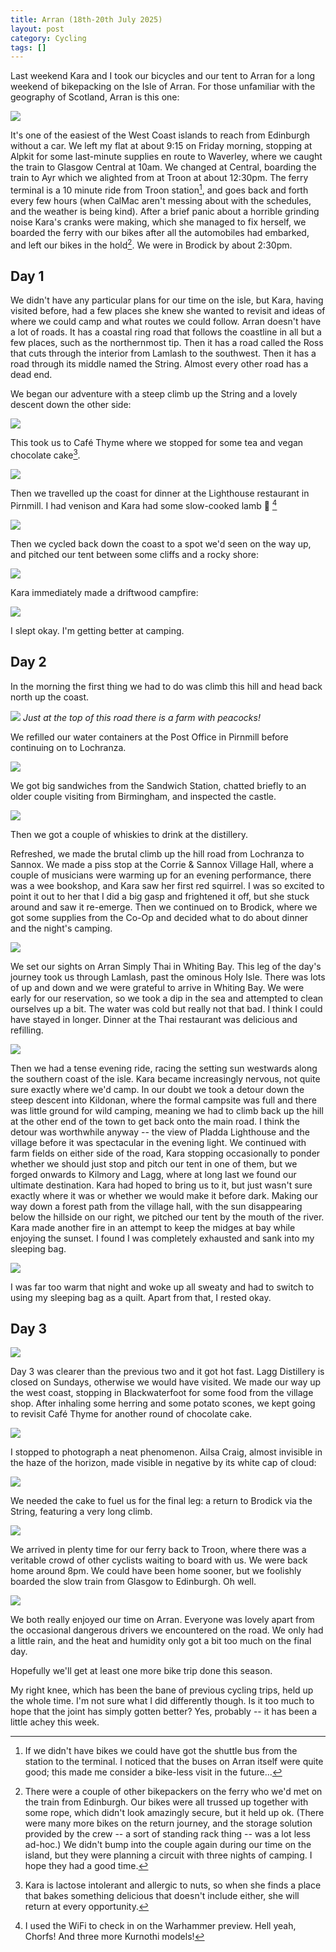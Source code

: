 ```yaml
---
title: Arran (18th-20th July 2025)
layout: post
category: Cycling
tags: []
---
```


Last weekend Kara and I took our bicycles and our tent to Arran for a long weekend of bikepacking on the Isle of Arran. For those unfamiliar with the geography of Scotland, Arran is this one:

![](/images/2025/07/arran/geography.png)

<!--more-->

It's one of the easiest of the West Coast islands to reach from Edinburgh without a car. We left my flat at about 9:15 on Friday morning, stopping at Alpkit for some last-minute supplies en route to Waverley, where we caught the train to Glasgow Central at 10am. We changed at Central, boarding the train to Ayr which we alighted from at Troon at about 12:30pm. The ferry terminal is a 10 minute ride from Troon station[^1], and goes back and forth every few hours (when CalMac aren't messing about with the schedules, and the weather is being kind). After a brief panic about a horrible grinding noise Kara's cranks were making, which she managed to fix herself, we boarded the ferry with our bikes after all the automobiles had embarked, and left our bikes in the hold[^2]. We were in Brodick by about 2:30pm.

[^1]: If we didn't have bikes we could have got the shuttle bus from the station to the terminal. I noticed that the buses on Arran itself were quite good; this made me consider a bike-less visit in the future...
[^2]: There were a couple of other bikepackers on the ferry who we'd met on the train from Edinburgh. Our bikes were all trussed up together with some rope, which didn't look amazingly secure, but it held up ok. (There were many more bikes on the return journey, and the storage solution provided by the crew -- a sort of standing rack thing -- was a lot less ad-hoc.) We didn't bump into the couple again during our time on the island, but they were planning a circuit with three nights of camping. I hope they had a good time.

## Day 1

We didn't have any particular plans for our time on the isle, but Kara, having visited before, had a few places she knew she wanted to revisit and ideas of where we could camp and what routes we could follow. Arran doesn't have a lot of roads. It has a coastal ring road that follows the coastline in all but a few places, such as the northernmost tip. Then it has a road called the Ross that cuts through the interior from Lamlash to the southwest. Then it has a road through its middle named the String. Almost every other road has a dead end.

We began our adventure with a steep climb up the String and a lovely descent down the other side:

![](/images/2025/07/arran/day-1-first-leg.png)

This took us to Café Thyme where we stopped for some tea and vegan chocolate cake[^3].

[^3]: Kara is lactose intolerant and allergic to nuts, so when she finds a place that bakes something delicious that doesn't include either, she will return at every opportunity.

![](/images/2025/07/arran/day-1-second-leg.png)

Then we travelled up the coast for dinner at the Lighthouse restaurant in Pirnmill. I had venison and Kara had some slow-cooked lamb 🤤 [^4]

[^4]: I used the WiFi to check in on the Warhammer preview. Hell yeah, Chorfs! And three more Kurnothi models!

![](/images/2025/07/arran/the-lighthouse-restaurant.jpg)

Then we cycled back down the coast to a spot we'd seen on the way up, and pitched our tent between some cliffs and a rocky shore:

![](/images/2025/07/arran/day-1-campsite.png)

Kara immediately made a driftwood campfire:

![](/images/2025/07/arran/campfire.jpg)

I slept okay. I'm getting better at camping.

## Day 2

In the morning the first thing we had to do was climb this hill and head back north up the coast.

![](/images/2025/07/arran/morning-hill.jpg)
*Just at the top of this road there is a farm with peacocks!*

We refilled our water containers at the Post Office in Pirnmill before continuing on to Lochranza.

![](/images/2025/07/arran/day-2-first-leg.png)

We got big sandwiches from the Sandwich Station, chatted briefly to an older couple visiting from Birmingham, and inspected the castle.

![](/images/2025/07/arran/lochranza-castle.jpg)

Then we got a couple of whiskies to drink at the distillery.

Refreshed, we made the brutal climb up the hill road from Lochranza to Sannox. We made a piss stop at the Corrie & Sannox Village Hall, where a couple of musicians were warming up for an evening performance, there was a wee bookshop, and Kara saw her first red squirrel. I was so excited to point it out to her that I did a big gasp and frightened it off, but she stuck around and saw it re-emerge. Then we continued on to Brodick, where we got some supplies from the Co-Op and decided what to do about dinner and the night's camping.

![](/images/2025/07/arran/day-2-second-leg.png)

We set our sights on Arran Simply Thai in Whiting Bay. This leg of the day's journey took us through Lamlash, past the ominous Holy Isle. There was lots of up and down and we were grateful to arrive in Whiting Bay. We were early for our reservation, so we took a dip in the sea and attempted to clean ourselves up a bit. The water was cold but really not that bad. I think I could have stayed in longer. Dinner at the Thai restaurant was delicious and refilling.

![](/images/2025/07/arran/day-2-third-leg.png)

Then we had a tense evening ride, racing the setting sun westwards along the southern coast of the isle. Kara became increasingly nervous, not quite sure exactly where we'd camp. In our doubt we took a detour down the steep descent into Kildonan, where the formal campsite was full and there was little ground for wild camping, meaning we had to climb back up the hill at the other end of the town to get back onto the main road. I think the detour was worthwhile anyway -- the view of Pladda Lighthouse and the village before it was spectacular in the evening light. We continued with farm fields on either side of the road, Kara stopping occasionally to ponder whether we should just stop and pitch our tent in one of them, but we forged onwards to Kilmory and Lagg, where at long last we found our ultimate destination. Kara had hoped to bring us to it, but just wasn't sure exactly where it was or whether we would make it before dark. Making our way down a forest path from the village hall, with the sun disappearing below the hillside on our right, we pitched our tent by the mouth of the river. Kara made another fire in an attempt to keep the midges at bay while enjoying the sunset. I found I was completely exhausted and sank into my sleeping bag.

![](/images/2025/07/arran/day-2-final-leg.png)

I was far too warm that night and woke up all sweaty and had to switch to using my sleeping bag as a quilt. Apart from that, I rested okay.

## Day 3

![](/images/2025/07/arran/campsite.jpg)

Day 3 was clearer than the previous two and it got hot fast. Lagg Distillery is closed on Sundays, otherwise we would have visited. We made our way up the west coast, stopping in Blackwaterfoot for some food from the village shop. After inhaling some herring and some potato scones, we kept going to revisit Café Thyme for another round of chocolate cake.

![](/images/2025/07/arran/day-3-first-and-second-legs.png)

I stopped to photograph a neat phenomenon. Ailsa Craig, almost invisible in the haze of the horizon, made visible in negative by its white cap of cloud:

![](/images/2025/07/arran/ailsa-craig.jpg)

We needed the cake to fuel us for the final leg: a return to Brodick via the String, featuring a very long climb.

![](/images/2025/07/arran/day-3-final-leg.png)

We arrived in plenty time for our ferry back to Troon, where there was a veritable crowd of other cyclists waiting to board with us. We were back home around 8pm. We could have been home sooner, but we foolishly boarded the slow train from Glasgow to Edinburgh. Oh well.

![](/images/2025/07/arran/leaving-arran.jpg)

We both really enjoyed our time on Arran. Everyone was lovely apart from the occasional dangerous drivers we encountered on the road. We only had a little rain, and the heat and humidity only got a bit too much on the final day.

Hopefully we'll get at least one more bike trip done this season.

My right knee, which has been the bane of previous cycling trips, held up the whole time. I'm not sure what I did differently though. Is it too much to hope that the joint has simply gotten better? Yes, probably -- it has been a little achey this week.
